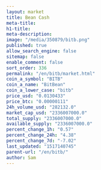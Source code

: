 ```yaml
---
layout: market
title: Bean Cash
meta-title: 
h1-title: 
meta-description: 
image: "/media/350879/bitb.png"
published: true
allow_search_engine: false
sitemap: false
enable_comment: false
sort_order: 336
permalink: "/en/bitb/market.html"
coin_a_symbol: "BITB"
coin_a_name: "BitBean"
coin_a_lower_case: "bitb"
price_usd: "0.0130433"
price_btc: "0.00000111"
24h_volume_usd: "282132.0"
market_cap_usd: "2336007000.0"
total_supply: "2336007000.0"
available_supply: "2336007000.0"
percent_change_1h: "0.57"
percent_change_24h: "4.38"
percent_change_7d: "-7.02"
last_updated: "1517140745"
parent-url: "/en/bitb/"
author: Sam
---
```


